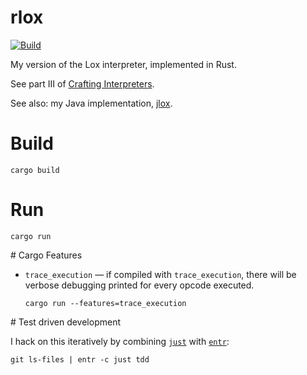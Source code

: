 rlox
====

[![Build](https://github.com/eddieantonio/rlox/actions/workflows/rust.yml/badge.svg)](https://github.com/eddieantonio/rlox/actions/workflows/rust.yml)

My version of the Lox interpreter, implemented in  Rust.

See part III of [Crafting Interpreters][craftinginterpreters].

See also: my Java implementation, [jlox][].

[jlox]: https://github.com/eddieantonio/jlox
[craftinginterpreters]: https://craftinginterpreters.com/a-bytecode-virtual-machine.html

# Build

    cargo build

# Run

    cargo run

# Cargo Features

 - `trace_execution` — if compiled with `trace_execution`, there will be
   verbose debugging printed for every opcode executed.

       cargo run --features=trace_execution

# Test driven development

I hack on this iteratively by combining [`just`][just] with [`entr`][entr]:

    git ls-files | entr -c just tdd

[just]: https://github.com/casey/just
[entr]: https://eradman.com/entrproject/
